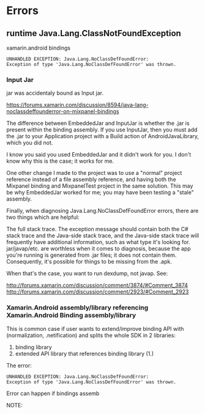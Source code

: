 # Errors

## runtime Java.Lang.ClassNotFoundException

xamarin.android bindings 

	UNHANDLED EXCEPTION: Java.Lang.NoClassDefFoundError: 
	Exception of type 'Java.Lang.NoClassDefFoundError' was thrown.

### Input Jar

jar was accidentaly bound as Input jar.


https://forums.xamarin.com/discussion/8594/java-lang-noclassdeffounderror-on-mixpanel-bindings

The difference between EmbeddedJar and InputJar is whether the .jar is present 
within the binding assembly. If you use InputJar, then you must add the .jar to 
your Application project with a Build action of AndroidJavaLibrary, which you 
did not.

I know you said you used EmbeddedJar and it didn't work for you. I don't know 
why this is the case; it works for me.

One other change I made to the project was to use a "normal" project reference 
instead of a file assembly reference, and having both the Mixpanel binding and 
MixpanelTest project in the same solution. This may be why EmbeddedJar worked 
for me; you may have been testing a "stale" assembly.

Finally, when diagnosing Java.Lang.NoClassDefFoundError errors, there are two 
things which are helpful:

The full stack trace. The exception message should contain both the C# stack 
trace and the Java-side stack trace, and the Java-side stack trace will 
frequently have additional information, such as what type it's looking for.
jar/javap/etc. are worthless when it comes to diagnosis, because the app you're 
running is generated from .jar files; it does not contain them. Consequently, 
it's possible for things to be missing from the .apk.

When that's the case, you want to run dexdump, not javap. See:

http://forums.xamarin.com/discussion/comment/3874/#Comment_3874
http://forums.xamarin.com/discussion/comment/2923/#Comment_2923


### Xamarin.Android assembly/library referencing Xamarin.Android Binding assembly/library

This is common case if user wants to extend/improve binding API with (normalization,
.netification) and splits the whole SDK in 2 libraries:

1.  binding library
2.  extended API library that references binding library (1.)

The error:

	UNHANDLED EXCEPTION: Java.Lang.NoClassDefFoundError: 
	Exception of type 'Java.Lang.NoClassDefFoundError' was thrown.

Error can happen if bindings assemb

NOTE:




